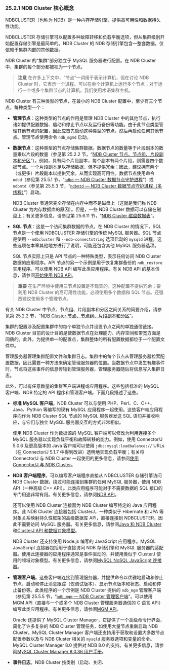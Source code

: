 ### 25.2.1 NDB Cluster 核心概念

NDBCLUSTER（也称为 NDB）是一种内存存储引擎，提供高可用性和数据持久性功能。

NDBCLUSTER 存储引擎可以配置多种故障转移和负载平衡选项，但从集群级别开始配置存储引擎是最简单的。NDB Cluster 的 NDB 存储引擎包含一整套数据，仅依赖于集群内部的其他数据。

NDB Cluster 的“集群”部分独立于 MySQL 服务器进行配置。在 NDB Cluster 中，集群的每个部分都被视为一个节点。

> **注意**
> 在许多上下文中，“节点”一词用于表示计算机，但在讨论 NDB Cluster 时，它表示一个进程。可以在单个计算机上运行多个节点；对于运行一个或多个集群节点的计算机，我们使用术语集群主机。

NDB Cluster 有三种类型的节点，在最小的 NDB Cluster 配置中，至少有三个节点，每种类型一个：

- **管理节点**：这种类型的节点的作用是管理 NDB Cluster 中的其他节点，执行诸如提供配置数据、启动和停止节点以及运行备份等功能。由于此节点类型管理其他节点的配置，因此应首先启动这种类型的节点，然后再启动任何其他节点。管理节点使用命令 `ndb_mgmd` 启动。

- **数据节点**：这种类型的节点存储集群数据。数据节点的数量等于片段副本的数量乘以片段的数量（参见第 25.2.2 节，“[NDB Cluster 节点、节点组、片段副本和分区](#ndb-cluster-nodes-node-groups-fragment-replicas-and-partitions)”）。例如，具有两个片段副本，每个副本有两个片段，则需要四个数据节点。一个片段副本足以存储数据，但不提供冗余；因此，建议拥有两个（或更多）片段副本以提供冗余，从而实现高可用性。数据节点使用命令 `ndbd`（参见第 25.5.1 节，“[`ndbd` — NDB Cluster 数据节点守护进程](#ndbd-the-ndb-cluster-data-node-daemon)”）或 `ndbmtd`（参见第 25.5.3 节，“[`ndbmtd` — NDB Cluster 数据节点守护进程（多线程）](#ndbmtd-the-ndb-cluster-data-node-daemon-multi-threaded)”）启动。

  NDB Cluster 表通常完全存储在内存中而不是磁盘上（这就是我们称 NDB Cluster 为内存数据库的原因）。但是，一些 NDB Cluster 数据可以存储在磁盘上；有关更多信息，请参见第 25.6.11 节，“[NDB Cluster 磁盘数据表](#ndb-cluster-disk-data-tables)”。

- **SQL 节点**：这是一个访问集群数据的节点。在 NDB Cluster 的情况下，SQL 节点是一个使用 NDBCLUSTER 存储引擎的传统 MySQL 服务器。SQL 节点是使用 `--ndbcluster` 和 `--ndb-connectstring` 选项启动的 `mysqld` 进程，这些选项在本章其他地方进行了说明，可能还包含其他 MySQL 服务器选项。

  SQL 节点实际上只是 API 节点的一种特殊类型，表示任何访问 NDB Cluster 数据的应用程序。API 节点的另一个示例是用于恢复集群备份的 `ndb_restore` 实用程序。可以使用 NDB API 编写此类应用程序。有关 NDB API 的基本信息，请参阅[开始使用 NDB API](#getting-started-with-the-ndb-api)。

> **重要**
> 在生产环境中使用三节点设置是不现实的。这种配置不提供冗余；要利用 NDB Cluster 的高可用性功能，必须使用多个数据和 SQL 节点。还强烈建议使用多个管理节点。

有关 NDB Cluster 中节点、节点组、片段副本和分区之间关系的简要介绍，请参见第 25.2.2 节，“[NDB Cluster 节点、节点组、片段副本和分区](#ndb-cluster-nodes-node-groups-fragment-replicas-and-partitions)”。

集群的配置涉及配置集群中的每个单独节点并设置节点之间的单独通信链接。NDB Cluster 目前的设计目的是使数据节点在处理能力、内存空间和带宽方面是同质的。此外，为提供单一的配置点，集群整体的所有配置数据都位于一个配置文件中。

管理服务器管理集群配置文件和集群日志。集群中的每个节点从管理服务器检索配置数据，因此需要一种方法来确定管理服务器的位置。当数据节点中发生有趣事件时，节点将这些事件的信息传输到管理服务器，管理服务器随后将信息写入集群日志。

此外，可以有任意数量的集群客户端进程或应用程序。这些包括标准的 MySQL 客户端、NDB 特定的 API 程序和管理客户端。下面几段描述了这些。

- **标准 MySQL 客户端**。NDB Cluster 可以与使用 PHP、Perl、C、C++、Java、Python 等编写的现有 MySQL 应用程序一起使用。这些客户端应用程序向作为 NDB Cluster SQL 节点的 MySQL 服务器发送 SQL 语句并接收响应，与它们与独立 MySQL 服务器交互的方式非常相似。

  使用 NDB Cluster 作为数据源的 MySQL 客户端可以修改为利用连接多个 MySQL 服务器以实现负载平衡和故障转移的能力。例如，使用 Connector/J 5.0.6 及更高版本的 Java 客户端可以使用 `jdbc:mysql:loadbalance://` URLs（在 Connector/J 5.1.7 中得到改进）透明地实现负载平衡；有关将 Connector/J 与 NDB Cluster 一起使用的更多信息，请参阅[使用 Connector/J 与 NDB Cluster](#using-connector-j-with-ndb-cluster)。

- **NDB 客户端程序**。可以编写客户端程序直接从 NDBCLUSTER 存储引擎访问 NDB Cluster 数据，绕过可能连接到集群的任何 MySQL 服务器，使用 NDB API（一种高级 C++ API）。此类应用程序可能对于不需要数据的 SQL 接口的专门用途非常有用。有关更多信息，请参阅[NDB API](#the-ndb-api)。

  还可以使用 NDB Cluster 连接器为 NDB Cluster 编写特定的 Java 应用程序。此 NDB Cluster 连接器包括 ClusterJ，一种类似于 Hibernate 和 JPA 等对象关系映射持久性框架的高级数据库 API，直接连接到 NDBCLUSTER，因此不需要访问 MySQL 服务器。有关更多信息，请参阅[Java 和 NDB Cluster](#java-and-ndb-cluster)和[ClusterJ API 和数据对象模型](#the-clusterj-api-and-data-object-model)。

  NDB Cluster 还支持使用 Node.js 编写的 JavaScript 应用程序。MySQL JavaScript 连接器包括用于直接访问 NDB 存储引擎和 MySQL 服务器的适配器。使用此连接器的应用程序通常是事件驱动的，并使用类似于 ClusterJ 使用的领域对象模型。有关更多信息，请参阅[MySQL NoSQL JavaScript 连接器](#mysql-nosql-connector-for-javascript)。

- **管理客户端**。这些客户端连接到管理服务器，并提供命令以优雅地启动和停止节点、启动和停止消息跟踪（仅调试版本）、显示节点版本和状态、启动和停止备份等。此类程序的一个示例是 NDB Cluster 提供的 `ndb_mgm` 管理客户端（参见第 25.5.5 节，“[`ndb_mgm` — NDB Cluster 管理客户端](#ndb_mgm-the-ndb-cluster-management-client)”。可以使用 MGM API（直接与一个或多个 NDB Cluster 管理服务器通信的 C 语言 API）编写此类应用程序。有关更多信息，请参阅[MGM API](#the-mgm-api)。

  Oracle 还提供了 MySQL Cluster Manager，它提供了一个高级命令行界面，简化了许多复杂的 NDB Cluster 管理任务，如使用大量节点重新启动 NDB Cluster。MySQL Cluster Manager 客户端还支持用于获取和设置大多数节点配置参数以及与 NDB Cluster 相关的 `mysqld` 服务器选项和变量的命令。MySQL Cluster Manager 8.0 提供对 NDB 8.0 的支持。有关更多信息，请参阅[MySQL Cluster Manager 8.0.36 用户手册](#mysql-cluster-manager-8-0-36-user-manual)。

- **事件日志**。NDB Cluster 按类别（启动、关闭、